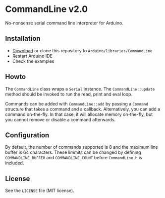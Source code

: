 # CommandLine v2.0
No-nonsense serial command line interpreter for Arduino.

## Installation
* [Download](https://github.com/basilfx/Arduino-CommandLine/archive/master.zip) or clone this repository to `Arduino/libraries/CommandLine`
* Restart Arduino IDE
* Check the examples

## Howto
The `CommandLine` class wraps a `Serial` instance. The `CommandLine::update` method should be invoked to run the read,
print and eval loop.

Commands can be added with `CommandLine::add` by passing a `Command` structure that takes a command and a callback.
Alternatively, you can add a command on-the-fly. In that case, it will allocate memory on-the-fly, but you cannot
remove or disable a command afterwards.

## Configuration
By default, the number of commands supported is 8 and the maximum line buffer is 64 characters. These limmits can be
changed by defining `COMMANDLINE_BUFFER` and `COMMANDLINE_COUNT` before `CommandLine.h` is included.

## License
See the `LICENSE` file (MIT license).